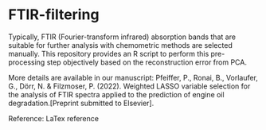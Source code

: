 # FTIR-filtering
Typically, FTIR (Fourier-transform infrared) absorption bands that are suitable for further analysis with chemometric methods are selected manually. This repository provides an R script to perform this pre-processing step objectively based on the reconstruction error from PCA.

More details are available in our manuscript: 
Pfeiffer, P., Ronai, B., Vorlaufer, G., Dörr, N. & Filzmoser, P. (2022). Weighted LASSO variable selection for the analysis of FTIR spectra applied to the prediction of engine oil degradation.[Preprint submitted to Elsevier].

Reference: LaTex reference
